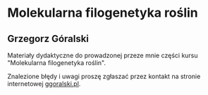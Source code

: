# Molekularna filogenetyka roślin
## Grzegorz Góralski

Materiały dydaktyczne do prowadzonej przeze mnie części kursu "Molekularna filogenetyka roślin".
 
Znalezione błędy i uwagi proszę zgłaszać przez kontakt na stronie internetowej [ggoralski.pl](http://ggoralski.pl).
